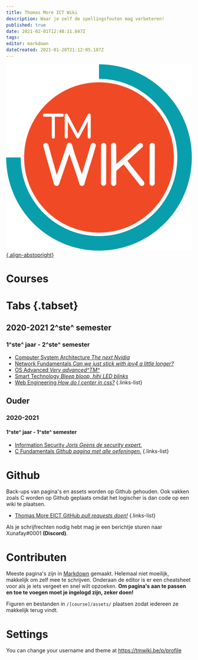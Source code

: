 ```yaml
---
title: Thomas More ICT Wiki
description: Waar je zelf de spellingsfouten mag verbeteren!
published: true
date: 2021-02-01T12:48:11.847Z
tags: 
editor: markdown
dateCreated: 2021-01-20T21:12:05.187Z
---
```


[![tmwiki_v1_noback.png](/tmwiki_v1_noback.png){.align-abstopright}](https://tmwiki.be/en/home)
# Courses
# Tabs {.tabset}
## 2020-2021 2^ste^ semester
### 1^ste^ jaar - 2^ste^ semester
- [Computer System Architecture *The next Nvidia*](/en/Computer_System_Architecture)
- [Network Fundamentals *Can we just stick with ipv4 a little longer?*](/en/Network_Fundamentals)
- [OS Advanced *Very advanced^TM^*](/en/OS_Advanced)
- [Smart Technology *Bleep bloop, hihi LED blinks*](/en/Smart_Technology)
- [Web Engineering *How do I center in css?*](/en/Web_Engineering)
{.links-list}

## Ouder
### 2020-2021
#### 1^ste^ jaar - 1^ste^ semester
- [Information Security *Joris Geens de security expert.*](/Information_Security)
- [C Fundamentals *Github pagina met alle oefeningen.*](https://github.com/tm-eict/C-Fundamentals)
{.links-list}

# Github
Back-ups van pagina's en assets worden op Github gehouden.
Ook vakken zoals C worden op Github geplaats omdat het logischer is dan code op een wiki te plaatsen.

- [Thomas More EICT GitHub *pull requests doen!*](https://github.com/tm-eict)
{.links-list}

Als je schrijfrechten nodig hebt mag je een berichtje sturen naar Xunafay#0001 **(Discord)**.

# Contributen
Meeste pagina's zijn in [Markdown](https://docs.requarks.io/en/editors/markdown) gemaakt. Helemaal niet moeilijk, makkelijk om zelf mee te schrijven.
Onderaan de editor is er een cheatsheet voor als je iets vergeet en snel wilt opzoeken.
**Om pagina's aan te passen en toe te voegen moet je ingelogd zijn, zeker doen!**

Figuren en bestanden in `/[course]/assets/` plaatsen zodat iedereen ze makkelijk terug vindt.

# Settings
You can change your username and theme at https://tmwiki.be/p/profile